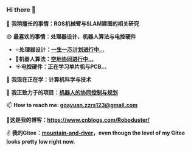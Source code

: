 ### Hi there 👋

🔭 **我稍擅长的事情：ROS机械臂与SLAM建图的相关研究**

😄 **最喜欢的事情：处理器设计、机器人算法与电控硬件**

- ⭐**处理器设计：[一生一芯计划进行中...](https://github.com/zzrs123/YSYX-Plan-Dgy)**
- **🌙机器人算法：[空地协同进行中...](https://github.com/zzrs123/Air-Ground-Robots)**
- ☀**电控硬件：正在学习单片机与PCB...**

🌱 **我现在正在学：计算机科学与技术**

👯 **我正致力于的项目：[机器人的协同控制与规划](https://github.com/zzrs123/Air-Ground-Robots)**

📫 **How to reach me: goayuan.zzrs123@gmail.com**

🤭**这是我的博客：https://www.cnblogs.com/Roboduster/**

✌ **我的Gitee：[mountain-and-river](https://gitee.com/mountain-and-river)，even thougn the level of my Gitee looks pretty low right now.**


<!--
**zzrs123/zzrs123** is a ✨ _special_ ✨ repository because its `README.md` (this file) appears on your GitHub profile.

Here are some ideas to get you started:

- 🔭 我目前正在做...ROS机械臂与SLAM建图的相关研究
- 🌱 我现在正在学...计算机科学
- 👯 我正在寻找合作...机器人的协同控制与规划
- 🤔 I’m looking for help with ...
- 💬 Ask me about ...
- 📫 How to reach me: ...
- 😄 Pronouns: ...
- ⚡ Fun fact: ...
-->
